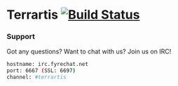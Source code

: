 # Terrartis [![Build Status](https://travis-ci.org/Terrartis/Terrartis.svg?branch=master)](https://travis-ci.org/Terrartis/Terrartis)

### Support
Got any questions? Want to chat with us? Join us on IRC!
```sh
hostname: irc.fyrechat.net
port: 6667 (SSL: 6697)
channel: #terrartis
```

